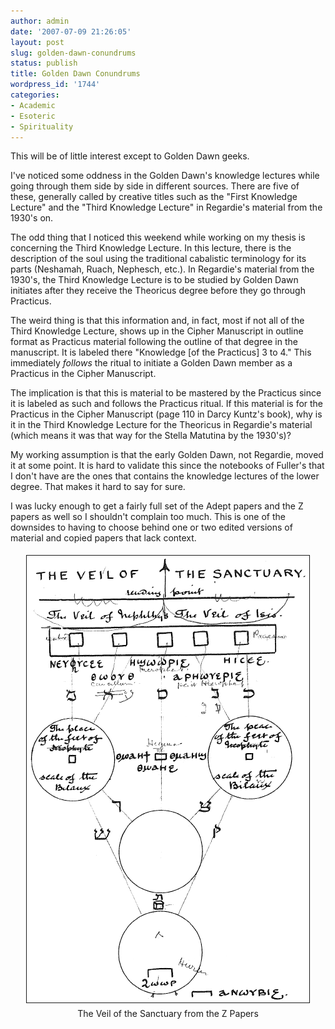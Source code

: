 ```yaml
---
author: admin
date: '2007-07-09 21:26:05'
layout: post
slug: golden-dawn-conundrums
status: publish
title: Golden Dawn Conundrums
wordpress_id: '1744'
categories:
- Academic
- Esoteric
- Spirituality
---
```

This will be of little interest except to Golden Dawn geeks.

I've noticed some oddness in the Golden Dawn's knowledge lectures while going through them side by side in different sources. There are five of these, generally called by creative titles such as the "First Knowledge Lecture" and the "Third Knowledge Lecture" in Regardie's material from the 1930's on.

The odd thing that I noticed this weekend while working on my thesis is concerning the Third Knowledge Lecture. In this lecture, there is the description of the soul using the traditional cabalistic terminology for its parts (Neshamah, Ruach, Nephesch, etc.). In Regardie's material from the 1930's, the Third Knowledge Lecture is to be studied by Golden Dawn initiates after they receive the Theoricus degree before they go through Practicus.

The weird thing is that this information and, in fact, most if not all of the Third Knowledge Lecture, shows up in the Cipher Manuscript in outline format as Practicus material following the outline of that degree in the manuscript. It is labeled there "Knowledge [of the Practicus] 3 to 4." This immediately <em>follows</em> the ritual to initiate a Golden Dawn member as a Practicus in the Cipher Manuscript.

The implication is that this is material to be mastered by the Practicus since it is labeled as such and follows the Practicus ritual. If this material is for the Practicus in the Cipher Manuscript (page 110 in Darcy Kuntz's book), why is it in the Third Knowledge Lecture for the Theoricus in Regardie's material (which means it was that way for the Stella Matutina by the 1930's)?

My working assumption is that the early Golden Dawn, not Regardie, moved it at some point. It is hard to validate this since the notebooks of Fuller's that I don't have are the ones that contains the knowledge lectures of the lower degree. That makes it hard to say for sure.

I was lucky enough to get a fairly full set of the Adept papers and the Z papers as well so I shouldn't complain too much. This is one of the downsides to having to choose behind one or two edited versions of material and copied papers that lack context.

<p style="text-align: center"><img src="/images/veil-of-the-sanctuary1.png" title="The Veil of the Sanctuary" alt="The Veil of the Sanctuary" border="1" height="715" hspace="0" vspace="5" width="452" /><br>The Veil of the Sanctuary from the Z Papers</p>

